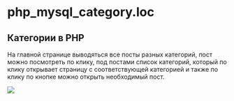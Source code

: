 # php_mysql_category.loc

<h2>Категории в PHP</h2>

<p>На главной странице выводяться все посты разных категорий, пост можно посмотреть по клику, под постами список категорий, который по клику
открывает страницу с соответствующей категорией и также по клику по кнопке можно открыть необходимый пост.</p>

<img src="https://firebasestorage.googleapis.com/v0/b/dovgal-project.appspot.com/o/all-category.png?alt=media&token=cee72008-708f-4abf-b45b-c78b4e74698f">
